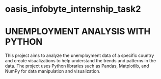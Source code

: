 # oasis_infobyte_internship_task2
# UNEMPLOYMENT ANALYSIS WITH PYTHON
This project aims to analyze the unemployment data of a specific country and create visualizations to help understand the trends and patterns in the data. The project uses Python libraries such as Pandas, Matplotlib, and NumPy for data manipulation and visualization.
